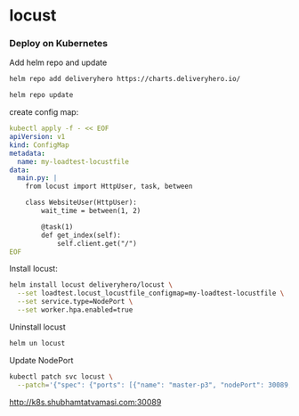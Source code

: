# locust


### Deploy on Kubernetes

Add helm repo and update
```bash
helm repo add deliveryhero https://charts.deliveryhero.io/

helm repo update
```

create config map:
```yaml
kubectl apply -f - << EOF
apiVersion: v1
kind: ConfigMap
metadata:
  name: my-loadtest-locustfile
data:
  main.py: |
    from locust import HttpUser, task, between

    class WebsiteUser(HttpUser):
        wait_time = between(1, 2)

        @task(1)
        def get_index(self):
            self.client.get("/")
EOF
```

Install locust:
```bash
helm install locust deliveryhero/locust \
  --set loadtest.locust_locustfile_configmap=my-loadtest-locustfile \
  --set service.type=NodePort \
  --set worker.hpa.enabled=true
```

Uninstall locust
```bash
helm un locust
```

Update NodePort
```bash
kubectl patch svc locust \
  --patch='{"spec": {"ports": [{"name": "master-p3", "nodePort": 30089, "port": 8089}]}}'
```

http://k8s.shubhamtatvamasi.com:30089
